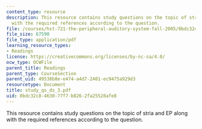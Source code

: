 ```yaml
---
content_type: resource
description: This resource contains study questions on the topic of stria and EP along
  with the required references according to the question.
file: /courses/hst-721-the-peripheral-auditory-system-fall-2005/0bdc32c8463077f7b8262fa25528afe8_study_qs_ds_3.pdf
file_size: 67590
file_type: application/pdf
learning_resource_types:
- Readings
license: https://creativecommons.org/licenses/by-nc-sa/4.0/
ocw_type: OCWFile
parent_title: Readings
parent_type: CourseSection
parent_uid: 49538b8e-e474-a4d7-2401-ec9475a929d3
resourcetype: Document
title: study_qs_ds_3.pdf
uid: 0bdc32c8-4630-77f7-b826-2fa25528afe8
---
```

This resource contains study questions on the topic of stria and EP along with the required references according to the question.